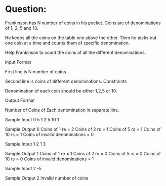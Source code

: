 # Question:
Frankinson has N number of coins in his pocket. Coins are of denominations of 1, 2, 5 and 10.

He keeps all the coins on the table one above the other. Then he picks out one coin at a time and counts them of specific denomination.

Help Frankinson to count the coins of all the different denominations.

Input Format

First line is N number of coins.

Second line is coins of different denominations.
Constraints

Denomination of each coin should be either 1,2,5 or 10.

Output Format

Number of Coins of Each denomination in separate line.

Sample Input 0
5
1 2 5 10 1


Sample Output 0
Coins of 1 re = 2
Coins of 2 rs = 1
Coins of 5 rs = 1
Coins of 10 rs = 1
Coins of invalid denominations = 0


Sample Input 1
2
1 3


Sample Output 1
Coins of 1 re = 1
Coins of 2 rs = 0
Coins of 5 rs = 0
Coins of 10 rs = 0
Coins of invalid denominations = 1

Sample Input 2
-5

Sample Output 2
Invalid number of coins
